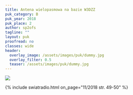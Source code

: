 ```yaml
---
title: Antena wielopasmowa na bazie W3DZZ
puk_category: B
puk_year: 2018
puk_place: 2
author: sp2ofs
tagline: ""
layout: puk
proofread: no
classes: wide
header:
  overlay_image: /assets/images/puk/dummy.jpg
  overlay_filter: 0.5
  teaser: /assets/images/puk/dummy.jpg
---
```



![](assets/img/work-in-progress.jpg) 


{% include swiatradio.html on_page="11/2018 str. 49-50" %}

 








